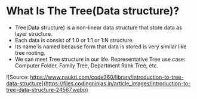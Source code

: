 # What Is The Tree(Data structure)?
- Tree(Data structure) is a non-linear data structure that store data as layer structure.
- Each data is consist of 1:0 or 1:1 or 1:N structure.
- Its name is named because form that data is stored is very similar like tree rooting.
- We can meet Tree structure in our life. Representative Tree use case: Computer Folder, Family Tree, Department Rank Tree, etc.

![Source: https://www.naukri.com/code360/library/introduction-to-tree-data-structure](https://files.codingninjas.in/article_images/introduction-to-tree-data-structure-24567.webp)